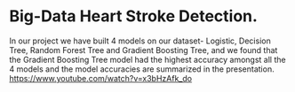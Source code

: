# Big-Data Heart Stroke Detection.

In our project we have built 4 models on our dataset- Logistic, Decision Tree, Random Forest Tree and Gradient Boosting Tree, and we found that the Gradient Boosting Tree model had the highest accuracy amongst all the 4 models and the model accuracies are summarized in the presentation. 
https://www.youtube.com/watch?v=x3bHzAfk_do
